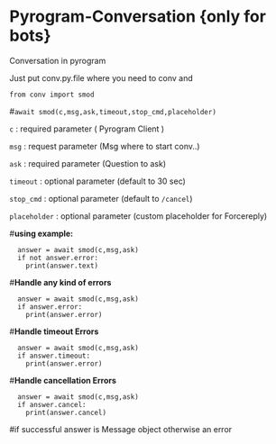 # Pyrogram-Conversation {only for bots}

Conversation in pyrogram 

Just put conv.py.file where you need to conv and

```from conv import smod```

#```await smod(c,msg,ask,timeout,stop_cmd,placeholder)```

```c``` : required parameter ( Pyrogram Client )

```msg``` : request parameter (Msg where to start conv..)

```ask``` : required parameter (Question to ask)

```timeout``` : optional parameter (default to 30 sec)

```stop_cmd``` : optional parameter (default to ```/cancel```)

```placeholder``` : optional parameter (custom placeholder for Forcereply)


#**using example:**

```  
  answer = await smod(c,msg,ask)
  if not answer.error:
    print(answer.text)
  ```


#**Handle any kind of errors**

```
  answer = await smod(c,msg,ask)
  if answer.error:
    print(answer.error)
  ```

#**Handle timeout Errors**

```
  answer = await smod(c,msg,ask)
  if answer.timeout:
    print(answer.error)
  ```

#**Handle cancellation Errors**

```
  answer = await smod(c,msg,ask)
  if answer.cancel:
    print(answer.cancel)
  ```

#if successful answer is Message object otherwise an error


